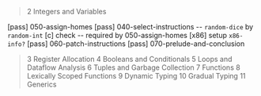 > 2 Integers and Variables

[pass] 050-assign-homes
[pass] 040-select-instructions -- `random-dice` by `random-int`
[c] check -- required by 050-assign-homes
[x86] setup `x86-info?`
[pass] 060-patch-instructions
[pass] 070-prelude-and-conclusion

> 3 Register Allocation
> 4 Booleans and Conditionals
> 5 Loops and Dataflow Analysis
> 6 Tuples and Garbage Collection
> 7 Functions
> 8 Lexically Scoped Functions
> 9 Dynamic Typing
> 10 Gradual Typing
> 11 Generics
